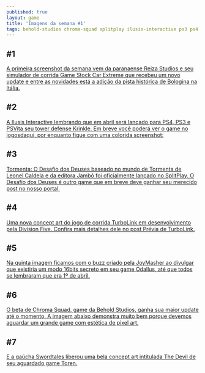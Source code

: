 ```yaml
---
published: true
layout: game
title: 'Imagens da semana #1'
tags: behold-studios chroma-squad splitplay ilusis-interactive ps3 ps4 psvita joymasher reiza-studios swordtales division-five preview imagens-da-semana
---
```



## #1
[A primeira screenshot da semana vem da paranaense Reiza Studios e seu simulador de corrida Game Stock Car Extreme que recebeu um novo update e entre as novidades está a adição da pista histórica de Bologina na Itália.](https://twitter.com/ReizaStudios/status/581786360798949376)

## #2
[A Ilusis Interactive lembrando que em abril será lançado para PS4, PS3 e PSVita seu tower defense Krinkle. Em breve você poderá ver o game no jogosdaqui, por enquanto fique com uma colorida screenshot:](https://twitter.com/Ilusis/status/582560429274185728)

## #3
[Tormenta: O Desafio dos Deuses baseado no mundo de Tormenta de Leonel Caldela e da editora Jambô foi oficialmente lançado no SplitPlay. O Desafio dos Deuses é outro game que em breve deve ganhar seu merecido post no nosso portal.](https://twitter.com/SplitPlay/status/582742476659789824)

## #4
[Uma nova concept art do jogo de corrida TurboLink em desenvolvimento pela Division Five. Confira mais detalhes dele no post Prévia de TurboLink.](https://twitter.com/Hanza_Ru/status/583032804805611521)

## #5
[Na quinta imagem ficamos com o buzz criado pela JoyMasher ao divulgar que existiria um modo 16bits secreto em seu game Odallus, até que todos se lembraram que era 1º de abril.](https://twitter.com/JoyMasher/status/583364108810084353)

## #6
[O beta de Chroma Squad, game da Behold Studios, ganha sua maior update até o momento. A imagem abaixo demonstra muito bem porque devemos aguardar um grande game com estética de pixel art.](https://twitter.com/beholdstudios/status/583697974531756033)

## #7
[E a gaúcha Swordtales liberou uma bela concept art intitulada The Devil de seu aguardado game Toren.](https://twitter.com/TorenGame/status/584181780237791232)


